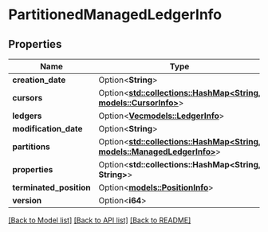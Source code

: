 # PartitionedManagedLedgerInfo

## Properties

Name | Type | Description | Notes
------------ | ------------- | ------------- | -------------
**creation_date** | Option<**String**> |  | [optional]
**cursors** | Option<[**std::collections::HashMap<String, models::CursorInfo>**](CursorInfo.md)> |  | [optional]
**ledgers** | Option<[**Vec<models::LedgerInfo>**](LedgerInfo.md)> |  | [optional]
**modification_date** | Option<**String**> |  | [optional]
**partitions** | Option<[**std::collections::HashMap<String, models::ManagedLedgerInfo>**](ManagedLedgerInfo.md)> |  | [optional]
**properties** | Option<**std::collections::HashMap<String, String>**> |  | [optional]
**terminated_position** | Option<[**models::PositionInfo**](PositionInfo.md)> |  | [optional]
**version** | Option<**i64**> |  | [optional]

[[Back to Model list]](../README.md#documentation-for-models) [[Back to API list]](../README.md#documentation-for-api-endpoints) [[Back to README]](../README.md)


